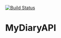 [![Build Status](https://travis-ci.org/3Nakajugo/MyDiaryAPI.svg?branch=master)](https://travis-ci.org/3Nakajugo/MyDiaryAPI)
# MyDiaryAPI
